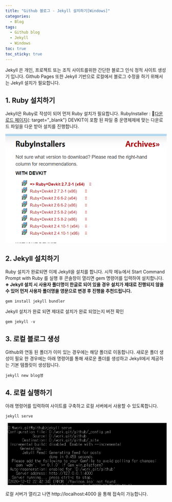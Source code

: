 ```yaml
---
title: "Github 블로그 - Jekyll 설치하기[Windows]"
categories:
  - Blog
tags:
  - Github blog
  - Jekyll
  - Windows
toc: true
toc_sticky: true
---
```


Jekyll 은 개인, 프로젝트 또는 조직 사이트를위한 간단한 블로그 인식 정적 사이트 생성기 입니다.
Github Pages 또한 Jekyll 기반으로 로컬에서 블로그 수정을 하기 위해서는 Jekyll 설치가 필요합니다.

## 1. Ruby 설치하기
Jekyll은 Ruby로 작성이 되어 먼저 Ruby 설치가 필요합니다.
RubyInstaller : 🔗[다운로드 페이지](https://rubyinstaller.org/){: target="_blank"}
DEVKIT이 포함 된 파일 중 운영체제에 맞는 다운로드 파일을 다운 받아 설치를 진행합니다.

![ruby_install_img01](/assets/images/ruby_install.PNG)

## 2. Jekyll 설치하기
Ruby 설치가 완료되면 이제 Jekyll을 설치를 합니다.
시작 메뉴에서 Start Command Prompt with Ruby 를 실행 후
콘솔창이 열리면 gem 명령어를 입력하여 설치합니다.
**※ Jekyll 설치 시 사용자 폴더명이 한글로 되어 있을 경우 설치가
제대로 진행되지 않을 수 있어 먼저 사용자 폴더명을
영문으로 변경 후 진행을 추천드립니다.**
```
gem install jekyll bundler
```
Jekyll 설치가 완료 되면 제대로 설치가 완료 되었는지 버전 확인
```
gem jekyll -v
```

## 3. 로컬 블로그 생성
Github와 연동 된 폴더가 이미 있는 경우에는 해당 폴더로 이동합니다.
새로운 폴더 생성이 필요 한 경우에는 아래 명령어를 통해 새로운 폴더를 생성하고
Jekyll에서 제공하는 기본 템플릿이 생성됩니다.
```
jekyll new blog명
```

## 4. 로컬 실행하기
아래 명령어를 입력하여 사이트를 구축하고 로컬 서버에서 사용할 수 있도록합니다.
```
jekyll serve
```

![ruby_install_img02](/assets/images/jekyll_serve.PNG)

로컬 서버가 열리고 나면 http://localhost:4000 을 통해 접속이 가능합니다.
